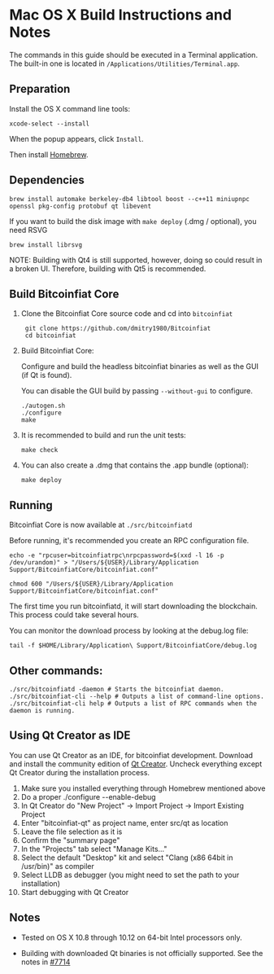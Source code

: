 Mac OS X Build Instructions and Notes
====================================
The commands in this guide should be executed in a Terminal application.
The built-in one is located in `/Applications/Utilities/Terminal.app`.

Preparation
-----------
Install the OS X command line tools:

`xcode-select --install`

When the popup appears, click `Install`.

Then install [Homebrew](https://brew.sh).

Dependencies
----------------------

    brew install automake berkeley-db4 libtool boost --c++11 miniupnpc openssl pkg-config protobuf qt libevent

If you want to build the disk image with `make deploy` (.dmg / optional), you need RSVG

    brew install librsvg

NOTE: Building with Qt4 is still supported, however, doing so could result in a broken UI. Therefore, building with Qt5 is recommended.

Build Bitcoinfiat Core
------------------------

1. Clone the Bitcoinfiat Core source code and cd into `bitcoinfiat`

        git clone https://github.com/dmitry1980/Bitcoinfiat
        cd bitcoinfiat

2.  Build Bitcoinfiat Core:

    Configure and build the headless bitcoinfiat binaries as well as the GUI (if Qt is found).

    You can disable the GUI build by passing `--without-gui` to configure.

        ./autogen.sh
        ./configure
        make

3.  It is recommended to build and run the unit tests:

        make check

4.  You can also create a .dmg that contains the .app bundle (optional):

        make deploy

Running
-------

Bitcoinfiat Core is now available at `./src/bitcoinfiatd`

Before running, it's recommended you create an RPC configuration file.

    echo -e "rpcuser=bitcoinfiatrpc\nrpcpassword=$(xxd -l 16 -p /dev/urandom)" > "/Users/${USER}/Library/Application Support/BitcoinfiatCore/bitcoinfiat.conf"

    chmod 600 "/Users/${USER}/Library/Application Support/BitcoinfiatCore/bitcoinfiat.conf"

The first time you run bitcoinfiatd, it will start downloading the blockchain. This process could take several hours.

You can monitor the download process by looking at the debug.log file:

    tail -f $HOME/Library/Application\ Support/BitcoinfiatCore/debug.log

Other commands:
-------

    ./src/bitcoinfiatd -daemon # Starts the bitcoinfiat daemon.
    ./src/bitcoinfiat-cli --help # Outputs a list of command-line options.
    ./src/bitcoinfiat-cli help # Outputs a list of RPC commands when the daemon is running.

Using Qt Creator as IDE
------------------------
You can use Qt Creator as an IDE, for bitcoinfiat development.
Download and install the community edition of [Qt Creator](https://www.qt.io/download/).
Uncheck everything except Qt Creator during the installation process.

1. Make sure you installed everything through Homebrew mentioned above
2. Do a proper ./configure --enable-debug
3. In Qt Creator do "New Project" -> Import Project -> Import Existing Project
4. Enter "bitcoinfiat-qt" as project name, enter src/qt as location
5. Leave the file selection as it is
6. Confirm the "summary page"
7. In the "Projects" tab select "Manage Kits..."
8. Select the default "Desktop" kit and select "Clang (x86 64bit in /usr/bin)" as compiler
9. Select LLDB as debugger (you might need to set the path to your installation)
10. Start debugging with Qt Creator

Notes
-----

* Tested on OS X 10.8 through 10.12 on 64-bit Intel processors only.

* Building with downloaded Qt binaries is not officially supported. See the notes in [#7714](https://github.com/bitcoin/bitcoin/issues/7714)
